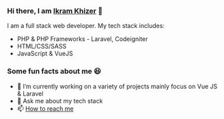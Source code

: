 ### Hi there, I am [Ikram Khizer](http://ikramkhizar.github.io/) 👋

I am a full stack web developer. My tech stack includes:
- PHP & PHP Frameworks - Laravel, Codeigniter
- HTML/CSS/SASS
- JavaScript & VueJS

### Some fun facts about me 😆

- 🔭 I’m currently working on a variety of projects mainly focus on Vue JS & Laravel
- 💬 Ask me about my tech stack
- 📫 [How to reach me](https://ikramkhizer.netlify.app/)

<!--
**ikramkhizar/ikramkhizar** is a ✨ _special_ ✨ repository because its `README.md` (this file) appears on your GitHub profile.
Here are some ideas to get you started:

- 🔭 I’m currently working on ...
- 🌱 I’m currently learning ...
- 👯 I’m looking to collaborate on ...
- 🤔 I’m looking for help with ...
- 💬 Ask me about ...
- 📫 How to reach me: ...
- 😄 Pronouns: ...
- ⚡ Fun fact: ...
-->
